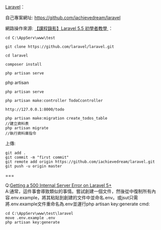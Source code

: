<a href="https://laravel.com/docs/6.x">Laravel</a>：<br>

自己專案網址:
https://github.com/iachievedream/laravel

網路操作來源:
<a href="https://www.youtube.com/watch?v=BIqXE1hXYs4">【課程錄影】Laravel 5.5 初學者教學
</a>：<br>

~~~
cd C:\AppServ\www\test

git clone https://github.com/laravel/laravel.git

cd laravel

composer install 

php artisan serve
~~~

php artisan
~~~
php artisan serve

php artisan make:controller TodoCcontroller

http://127.0.0.1:8000/todo

php artisan make:migration create_todos_table
//建立資料表
php artisan migrate
//執行資料庫指令
~~~

上傳:
~~~
git add .
git commit -m "first commit"
git remote add origin https://github.com/iachievedream/laravel.git
git push -u origin master
~~~
===

Q:<a href="https://stackoverflow.com/questions/31543175/getting-a-500-internal-server-error-on-laravel-5-ubuntu-14-04">Getting a 500 Internal Server Error on Laravel 5+</a><br>
A:通常，這件事會導致類似的事情。嘗試創建一個文件，然後從中復制所有內容.env.example，將其粘貼到創建的文件中並命名.env。或jsut只需將.env.example文件重命名為.env並運行php artisan key:generate
cmd:
~~~
cd C:\AppServ\www\test\laravel
move .env.example .env
php artisan key:generate
~~~
